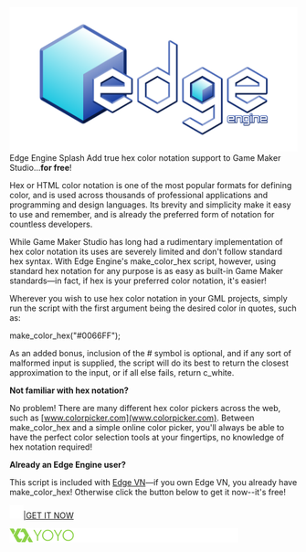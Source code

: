 <!--t Edge Engine Hex - True GML Hex Color Notation for GameMaker Studio t-->
<!--tag 2016,archive,edge-engine,software,thinkboxly tag-->
<!--image /content/images/edge-engine-hex-true-gml-hex-color/hex_banner_reference-1024x323.png image-->
  
![](/content/images/edge-engine-hex-true-gml-hex-color/EdgeEngineLogo-1-1024x512.png)Edge Engine Splash Add true hex color notation support to Game Maker Studio...**for free**!  
  
Hex or HTML color notation is one of the most popular formats for defining color, and is used across thousands of professional applications and programming and design languages. Its brevity and simplicity make it easy to use and remember, and is already the preferred form of notation for countless developers.  
  
While Game Maker Studio has long had a rudimentary implementation of hex color notation its uses are severely limited and don't follow standard hex syntax. With Edge Engine's make\_color\_hex script, however, using standard hex notation for any purpose is as easy as built-in Game Maker standards—in fact, if hex is your preferred color notation, it's easier!  
  
Wherever you wish to use hex color notation in your GML projects, simply run the script with the first argument being the desired color in quotes, such as:  
  
make\_color\_hex("#0066FF");  
  
As an added bonus, inclusion of the # symbol is optional, and if any sort of malformed input is supplied, the script will do its best to return the closest approximation to the input, or if all else fails, return c\_white.  
  
**Not familiar with hex notation?**  
  
No problem! There are many different hex color pickers across the web, such as [www.colorpicker.com](www.colorpicker.com). Between make\_color\_hex and a simple online color picker, you'll always be able to have the perfect color selection tools at your fingertips, no knowledge of hex notation required!  
  
**Already an Edge Engine user?**  
  
This script is included with [Edge VN](https://lucasc.me/post/edge-vn-advanced-visual-novel-engine)—if you own Edge VN, you already have make\_color\_hex! Otherwise click the button below to get it now--it's free!  
  
[![](/content/images/edge-engine-hex-true-gml-hex-color/blank5B15D-1.png)|GET IT NOW](https://marketplace.yoyogames.com/assets/1715/make-color-hex-edge-engine)  
  
![](/content/images/edge-engine-hex-true-gml-hex-color/yoyogames-marketplace5B15D-1.png)
